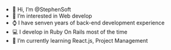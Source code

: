 - 👋 Hi, I’m @StephenSoft
- 👀 I’m interested in Web develop
- ⌚️ I have senven years of back-end development experience
- 💻 I develop in Ruby On Rails most of the time
- 🌱 I’m currently learning React.js, Project Management
